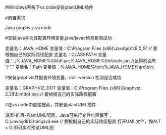 
#Windows系统下vs code安装plantUML插件

#前置需求

Java
graphviz
vs code

#安装java并为其配置环境变量,java/javac检测是否成功

变量名：JAVA_HOME
变量值：C:\Program Files (x86)\Java\jdk1.8.0_91        // 要根据自己的实际路径配置
变量名：CLASSPATH
变量值：.;%JAVA_HOME%\lib\dt.jar;%JAVA_HOME%\lib\tools.jar;         //记得前面有个"."
变量名：Path
变量值：%JAVA_HOME%\bin;%JAVA_HOME%\jre\bin;


#安装graphviz并配置环境变量，dot -version 检测是否成功

变量名：GRAPHVIZ_DOT
变量值：C:\Program Files (x86)\Graphviz 2.28\bin\dot.exe        // 要根据自己的实际路径配置


#在vs code中直接搜索，并安装plantUML插件

设置-扩展-PlantUML配置，Java可执行文件位置填写：C:\Java\jdk13\bin\java.exe    // 要根据自己的实际路径配置
打开UML文件，按ALT + D 即可实时预览UML图

